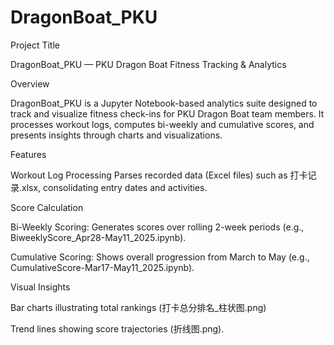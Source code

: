 # DragonBoat_PKU
Project Title

DragonBoat_PKU — PKU Dragon Boat Fitness Tracking & Analytics

Overview

DragonBoat_PKU is a Jupyter Notebook-based analytics suite designed to track and visualize fitness check-ins for PKU Dragon Boat team members. It processes workout logs, computes bi-weekly and cumulative scores, and presents insights through charts and visualizations.

Features

Workout Log Processing
Parses recorded data (Excel files) such as 打卡记录.xlsx, consolidating entry dates and activities.

Score Calculation

Bi-Weekly Scoring: Generates scores over rolling 2-week periods (e.g., BiweeklyScore_Apr28-May11_2025.ipynb).

Cumulative Scoring: Shows overall progression from March to May (e.g., CumulativeScore-Mar17-May11_2025.ipynb).

Visual Insights

Bar charts illustrating total rankings (打卡总分排名_柱状图.png)

Trend lines showing score trajectories (折线图.png).
